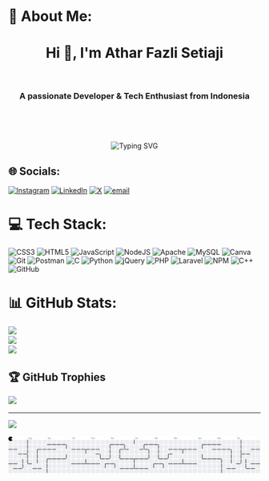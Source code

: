 # 💫 About Me:
<h1 align="center">Hi 👋, I'm Athar Fazli Setiaji</h1><br><h3 align="center">A passionate Developer & Tech Enthusiast from Indonesia</h3><br><br><p align="center"><br>  <img src="https://readme-typing-svg.demolab.com?font=Fira+Code&size=20&duration=3000&pause=1000&color=F97316&center=true&vCenter=true&width=435&lines=Welcome+to+my+GitHub!;I'm+a+Laravel+%26+Web+Developer;Always+Learning+New+Things" alt="Typing SVG" /><br></p>


## 🌐 Socials:
[![Instagram](https://img.shields.io/badge/Instagram-%23E4405F.svg?logo=Instagram&logoColor=white)](https://instagram.com/athar_fazli) [![LinkedIn](https://img.shields.io/badge/LinkedIn-%230077B5.svg?logo=linkedin&logoColor=white)](https://linkedin.com/in/atharfazli) [![X](https://img.shields.io/badge/X-black.svg?logo=X&logoColor=white)](https://x.com/AtharFazli) [![email](https://img.shields.io/badge/Email-D14836?logo=gmail&logoColor=white)](mailto:atharfs9@gmail.com) 

# 💻 Tech Stack:
![CSS3](https://img.shields.io/badge/css3-%231572B6.svg?style=for-the-badge&logo=css3&logoColor=white) ![HTML5](https://img.shields.io/badge/html5-%23E34F26.svg?style=for-the-badge&logo=html5&logoColor=white) ![JavaScript](https://img.shields.io/badge/javascript-%23323330.svg?style=for-the-badge&logo=javascript&logoColor=%23F7DF1E) ![NodeJS](https://img.shields.io/badge/node.js-6DA55F?style=for-the-badge&logo=node.js&logoColor=white) ![Apache](https://img.shields.io/badge/apache-%23D42029.svg?style=for-the-badge&logo=apache&logoColor=white) ![MySQL](https://img.shields.io/badge/mysql-4479A1.svg?style=for-the-badge&logo=mysql&logoColor=white) ![Canva](https://img.shields.io/badge/Canva-%2300C4CC.svg?style=for-the-badge&logo=Canva&logoColor=white) ![Git](https://img.shields.io/badge/git-%23F05033.svg?style=for-the-badge&logo=git&logoColor=white) ![Postman](https://img.shields.io/badge/Postman-FF6C37?style=for-the-badge&logo=postman&logoColor=white) ![C](https://img.shields.io/badge/c-%2300599C.svg?style=for-the-badge&logo=c&logoColor=white) ![Python](https://img.shields.io/badge/python-3670A0?style=for-the-badge&logo=python&logoColor=ffdd54) ![jQuery](https://img.shields.io/badge/jquery-%230769AD.svg?style=for-the-badge&logo=jquery&logoColor=white) ![PHP](https://img.shields.io/badge/php-%23777BB4.svg?style=for-the-badge&logo=php&logoColor=white) ![Laravel](https://img.shields.io/badge/laravel-%23FF2D20.svg?style=for-the-badge&logo=laravel&logoColor=white) ![NPM](https://img.shields.io/badge/NPM-%23CB3837.svg?style=for-the-badge&logo=npm&logoColor=white) ![C++](https://img.shields.io/badge/c++-%2300599C.svg?style=for-the-badge&logo=c%2B%2B&logoColor=white) ![GitHub](https://img.shields.io/badge/github-%23121011.svg?style=for-the-badge&logo=github&logoColor=white)
# 📊 GitHub Stats:
![](https://github-readme-stats.vercel.app/api?username=AtharFazli&theme=ayu-mirage&hide_border=false&include_all_commits=false&count_private=false)<br/>
![](https://nirzak-streak-stats.vercel.app/?user=AtharFazli&theme=ayu-mirage&hide_border=false)<br/>
![](https://github-readme-stats.vercel.app/api/top-langs/?username=AtharFazli&theme=ayu-mirage&hide_border=false&include_all_commits=false&count_private=false&layout=compact)

## 🏆 GitHub Trophies
![](https://github-profile-trophy.vercel.app/?username=AtharFazli&theme=radical&no-frame=false&no-bg=true&margin-w=4)

---
[![](https://visitcount.itsvg.in/api?id=AtharFazli&icon=0&color=0)](https://visitcount.itsvg.in)


<picture>
  <source media="(prefers-color-scheme: dark)" srcset="https://raw.githubusercontent.com/AtharFazli/AtharFazli/output/pacman-contribution-graph-dark.svg">
  <source media="(prefers-color-scheme: light)" srcset="https://raw.githubusercontent.com/AtharFazli/AtharFazli/output/pacman-contribution-graph.svg">
  <img alt="pacman contribution graph" src="https://raw.githubusercontent.com/AtharFazli/AtharFazli/output/pacman-contribution-graph.svg">
</picture>

###

<!-- Proudly created with GPRM ( https://gprm.itsvg.in ) -->